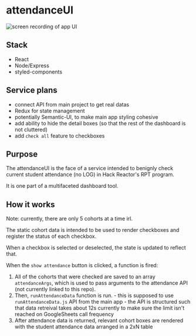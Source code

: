 # attendanceUI

![screen recording of app UI](http://g.recordit.co/oHYiuwjw27.gif)

## Stack
- React
- Node/Express
- styled-components

## Service plans
- connect API from main project to get real datas
- Redux for state management
- potentially Semantic-UI, to make main app styling cohesive
- add ability to hide the detail boxes (so that the rest of the dashboard is not cluttered)
- add `check all` feature to checkboxes

## Purpose
The attendanceUI is the face of a service intended to benignly check current student attendance (no LOG) in Hack Reactor's RPT program.

It is one part of a multifaceted dashboard tool.

## How it works

Note: currently, there are only 5 cohorts at a time irl.

The static cohort data is intended to be used to render checkboxes and register the status of each checkbox.

When a checkbox is selected or deselected, the state is updated to reflect that.

When the `show attendance` button is clicked, a function is fired:
  1. All of the cohorts that were checked are saved to an array `attendanceArgs`, which is used to pass arguments to the attendance API (not currently linked to this repo).
  2. Then, `runAttendanceData` function is run.
    - this is supposed to use `runAttendanceData.js` API from the main app
    - the API is structured such that data retreival takes about 12s currently to make sure the limit isn't reached on GoogleSheets call frequency
  3. After attendance data is returned, relevant cohort boxes are rendered with the student attendance data arranged in a 2xN table
